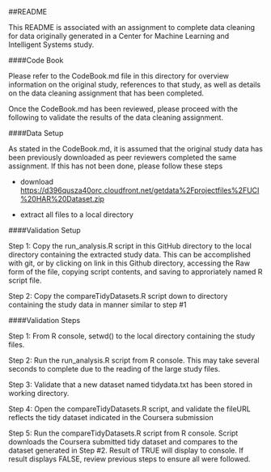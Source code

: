 ##README

This README is associated with an assignment to complete data cleaning for data originally generated in a Center for Machine Learning and Intelligent Systems study.

####Code Book

Please refer to the CodeBook.md file in this directory for overview information on the original study, references to that study, as well as details on the data cleaning assignment that has been completed.

Once the CodeBook.md has been reviewed, please proceed with the following to validate the results of the data cleaning assignment.

####Data Setup

As stated in the CodeBook.md, it is assumed that the original study data has been previously downloaded as peer reviewers completed the same assignment.  If this has not been done, please follow these steps
  
  * download https://d396qusza40orc.cloudfront.net/getdata%2Fprojectfiles%2FUCI%20HAR%20Dataset.zip
  
  * extract all files to a local directory

####Validation Setup

Step 1: Copy the run_analysis.R script in this GitHub directory to the local directory containing the extracted study data.  This can be accomplished with git, or by clicking on link in this Github directory, accessing the Raw form of the file, copying script contents, and saving to approriately named R script file.

Step 2: Copy the compareTidyDatasets.R script down to directory containing the study data in manner similar to step #1

####Validation Steps

Step 1: From R console, setwd() to the local directory containing the study files.

Step 2: Run the run_analysis.R script from R console.  This may take several seconds to complete due to the reading of the large study files.

Step 3: Validate that a new dataset named tidydata.txt has been stored in working directory.

Step 4: Open the compareTidyDatasets.R script, and validate the fileURL reflects the tidy dataset indicated in the Coursera submission

Step 5: Run the compareTidyDatasets.R script from R console.  Script downloads the Coursera submitted tidy dataset and compares to the dataset generated in Step #2.  Result of TRUE will display to console.  If result displays FALSE, review previous steps to ensure all were followed.
